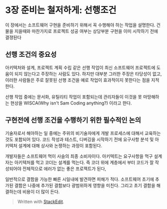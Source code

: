 # 3장 준비는 철저하게: 선행조건

이 장에서는 소프트웨어 구현을 준비하기 위해서 꼭 수행해야 하는 작업을 설명한다. 건물을 지을때와 마찬가지로 프로젝트 성공 여부는 상당부분 구현을 이미 시작하기 전에 결졍된다 

## 선행 조건의 중요성

아키텍처와 설계, 프로젝트 계획 수립 같은 선행 작업이 최신 소프트웨어 프로젝트에 도움이 되지 않는다고 주장하는 사람도 있다. 하지만 대부분 그러한 주장은 타당성이 없고, 이러한 사람들은 주로 잘못된 선행 조건을 예로 작업이 효과적이지 못한다는 점을 지적한다. 

선행 작업 중에는 문서화, 유틸리티 작업이 포함되는데 관리자들이 이것을 못 마땅해하는 현상을 WISCA(Why isn't Sam Coding anything?) 이라고 한다. 

## 구현전에 선행 조건을 수행하기 위한 필수적인 논의

기술자로서 해야하는 일 중에는 주위의 비기술자에게 개발 프로세스에 대해서 교육하는 것도 포함되어 있다. 코드 작성과 테스트, 디버깅을 시작하기 전에 요구사항 분석 및 아키텍처 설계에 대해 상사와 논쟁하는 과정이 포함된다. 

개발자들은 소프트웨어 먹이 사슬의 최종 소비자이다. 아키텍트는 요구사항을 먹구 설계자는 아키텍처를 먹고 코더는 설계를 먹는다. 즉 코더 위에 계층에서 부터 코드가 잘 작성되어야 전체적으로 에러가 없는 좋은 프로젝트가 된다, 

일반적으로 결함을 가능한 빠른 시일내에 발견하면 피해가 적다. 소프트웨어 초기에 추가된 결함은 나중에 추가된 결함보다 광범위하게 영향을 미친다. 그리고 초기 결함을 해결하는데 비용이 더 많이 든다. 



> Written with [StackEdit](https://stackedit.io/).
<!--stackedit_data:
eyJoaXN0b3J5IjpbNTkzNzM2OTMxLDkwMDEyMTMyOSw3NDU3MT
EwNDksOTc3MTQ4NDUwLDEyOTMzNjkxNDUsMzI2MzMzMDE4LC0x
NTI0Mzk4MjBdfQ==
-->